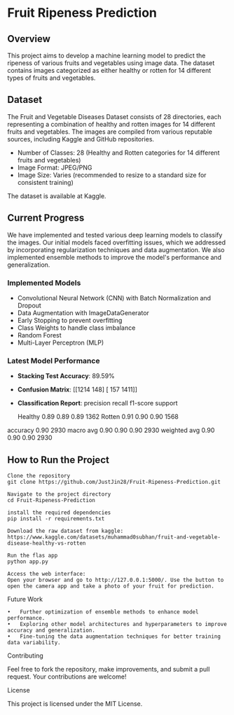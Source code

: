 # Fruit Ripeness Prediction

## Overview

This project aims to develop a machine learning model to predict the ripeness of various fruits and vegetables using image data. The dataset contains images categorized as either healthy or rotten for 14 different types of fruits and vegetables.

## Dataset

The Fruit and Vegetable Diseases Dataset consists of 28 directories, each representing a combination of healthy and rotten images for 14 different fruits and vegetables. The images are compiled from various reputable sources, including Kaggle and GitHub repositories.

- Number of Classes: 28 (Healthy and Rotten categories for 14 different fruits and vegetables)
- Image Format: JPEG/PNG
- Image Size: Varies (recommended to resize to a standard size for consistent training)

The dataset is available at Kaggle.

## Current Progress

We have implemented and tested various deep learning models to classify the images. Our initial models faced overfitting issues, which we addressed by incorporating regularization techniques and data augmentation. We also implemented ensemble methods to improve the model's performance and generalization.

### Implemented Models

- Convolutional Neural Network (CNN) with Batch Normalization and Dropout
- Data Augmentation with ImageDataGenerator
- Early Stopping to prevent overfitting
- Class Weights to handle class imbalance
- Random Forest
- Multi-Layer Perceptron (MLP)

### Latest Model Performance

- **Stacking Test Accuracy**: 89.59%
- **Confusion Matrix**:
[[1214  148]
[ 157 1411]]

- **Classification Report**:
            precision    recall  f1-score   support

   Healthy       0.89      0.89      0.89      1362
   Rotten        0.91      0.90      0.90      1568

accuracy                           0.90      2930
macro avg       0.90      0.90      0.90      2930
weighted avg       0.90      0.90      0.90      2930

## How to Run the Project
 ```
 Clone the repository
 git clone https://github.com/JustJin28/Fruit-Ripeness-Prediction.git
 
Navigate to the project directory
cd Fruit-Ripeness-Prediction

install the required dependencies
pip install -r requirements.txt

Download the raw dataset from kaggle: 
https://www.kaggle.com/datasets/muhammad0subhan/fruit-and-vegetable-disease-healthy-vs-rotten

Run the flas app
python app.py

Access the web interface:
Open your browser and go to http://127.0.0.1:5000/. Use the button to open the camera app and take a photo of your fruit for prediction. 
```

Future Work

	•	Further optimization of ensemble methods to enhance model performance.
	•	Exploring other model architectures and hyperparameters to improve accuracy and generalization.
	•	Fine-tuning the data augmentation techniques for better training data variability.

Contributing

Feel free to fork the repository, make improvements, and submit a pull request. Your contributions are welcome!

License

This project is licensed under the MIT License.

